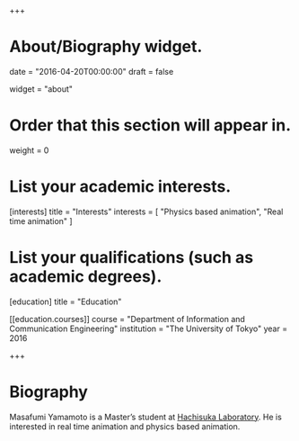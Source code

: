 +++
# About/Biography widget.

date = "2016-04-20T00:00:00"
draft = false

widget = "about"

# Order that this section will appear in.
weight = 0

# List your academic interests.
[interests]
  title = "Interests"
  interests = [
  "Physics based animation",
  "Real time animation"
  ]

# List your qualifications (such as academic degrees).
[education]
  title = "Education"

[[education.courses]]
course = "Department of Information and Communication Engineering"
institution = "The University of Tokyo"
year = 2016

+++

# Biography

Masafumi Yamamoto is a Master’s student at [Hachisuka Laboratory](http://www.ci.i.u-tokyo.ac.jp/~hachisuka/). He is interested in real time animation and physics based animation. 
